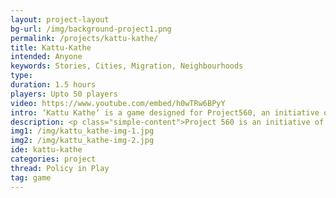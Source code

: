 ```yaml
---
layout: project-layout
bg-url: /img/background-project1.png
permalink: /projects/kattu-kathe/
title: Kattu-Kathe
intended: Anyone
keywords: Stories, Cities, Migration, Neighbourhoods
type: 
duration: 1.5 hours
players: Upto 50 players
video: https://www.youtube.com/embed/h0wTRw6BPyY
intro: ‘Kattu Kathe‘ is a game designed for Project560, an initiative of India Foundation for the Arts, that will enable diverse sets of participants from different social, economic, and linguistic backgrounds to tell their stories about Bangalore.
description: <p class="simple-content">Project 560 is an initiative of India Foundation for the Arts to engage people with spaces, stories, and people of their neighbourhood in Bangalore. For Project 560, Fields of View is designing a game that will elicit stories about people’s experiences of the city. The game titled ‘Kattu Kathe‘ will engage diverse sets of participants, from different social, economic, and linguistic backgrounds. The game is being designed to question ‘standard‘ narratives of the city and explore how people’s personal narratives shape the narrative of the city.</p>
img1: /img/kattu_kathe-img-1.jpg
img2: /img/kattu_kathe-img-2.jpg
ide: kattu-kathe
categories: project
thread: Policy in Play
tag: game
---
```

